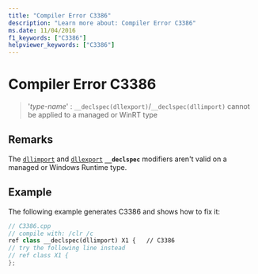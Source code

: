 ```yaml
---
title: "Compiler Error C3386"
description: "Learn more about: Compiler Error C3386"
ms.date: 11/04/2016
f1_keywords: ["C3386"]
helpviewer_keywords: ["C3386"]
---
```

# Compiler Error C3386

> '*type-name*' : `__declspec(dllexport)`/`__declspec(dllimport)` cannot be applied to a managed or WinRT type

## Remarks

The [`dllimport`](../../cpp/dllexport-dllimport.md) and [`dllexport`](../../cpp/dllexport-dllimport.md) **`__declspec`** modifiers aren't valid on a managed or Windows Runtime type.

## Example

The following example generates C3386 and shows how to fix it:

```cpp
// C3386.cpp
// compile with: /clr /c
ref class __declspec(dllimport) X1 {   // C3386
// try the following line instead
// ref class X1 {
};
```
